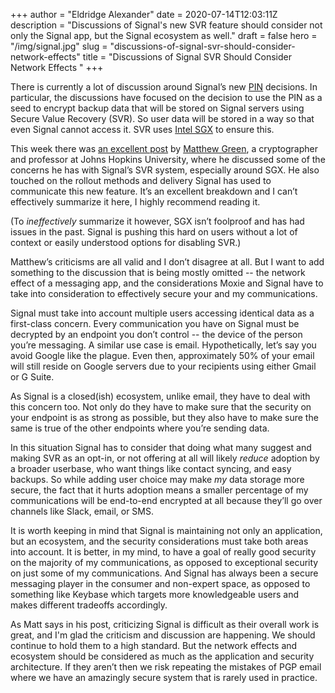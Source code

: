 +++
author = "Eldridge Alexander"
date = 2020-07-14T12:03:11Z
description = "Discussions of Signal's new SVR feature should consider not only the Signal app, but the Signal ecosystem as well."
draft = false
hero = "/img/signal.jpg"
slug = "discussions-of-signal-svr-should-consider-network-effects"
title = "Discussions of Signal SVR Should Consider Network Effects "
+++

There is currently a lot of discussion around Signal’s new [PIN](https://signal.org/blog/signal-pins/) decisions. In particular, the discussions have focused on the decision to use the PIN as a seed to encrypt backup data that will be stored on Signal servers using Secure Value Recovery (SVR). So user data will be stored in a way so that even Signal cannot access it. SVR uses [Intel SGX](https://en.wikipedia.org/wiki/Software_Guard_Extensions) to ensure this.

This week there was [an excellent post](https://blog.cryptographyengineering.com/2020/07/10/a-few-thoughts-about-signals-secure-value-recovery/) by [Matthew Green](https://twitter.com/matthew_d_green), a cryptographer and professor at Johns Hopkins University, where he discussed some of the concerns he has with Signal’s SVR system, especially around SGX. He also touched on the rollout methods and delivery Signal has used to communicate this new feature. It’s an excellent breakdown and I can’t effectively summarize it here, I highly recommend reading it.

(To *ineffectively* summarize it however, SGX isn’t foolproof and has had issues in the past. Signal is pushing this hard on users without a lot of context or easily understood options for disabling SVR.)

Matthew’s criticisms are all valid and I don’t disagree at all. But I want to add something to the discussion that is being mostly omitted -- the network effect of a messaging app, and the considerations Moxie and Signal have to take into consideration to effectively secure your and my communications.

Signal must take into account multiple users accessing identical data as a first-class concern. Every communication you have on Signal must be decrypted by an endpoint you don’t control -- the device of the person you’re messaging. A similar use case is email. Hypothetically, let’s say you avoid Google like the plague. Even then, approximately 50% of your email will still reside on Google servers due to your recipients using either Gmail or G Suite.

As Signal is a closed(ish) ecosystem, unlike email, they have to deal with this concern too. Not only do they have to make sure that the security on your endpoint is as strong as possible, but they also have to make sure the same is true of the other endpoints where you’re sending data.

In this situation Signal has to consider that doing what many suggest and making SVR as an opt-in, or not offering at all will likely *reduce* adoption by a broader userbase, who want things like contact syncing, and easy backups. So while adding user choice may make *my* data storage more secure, the fact that it hurts adoption means a smaller percentage of my communications will be end-to-end encrypted at all because they’ll go over channels like Slack, email, or SMS.

It is worth keeping in mind that Signal is maintaining not only an application, but an ecosystem, and the security considerations must take both areas into account. It is better, in my mind, to have a goal of really good security on the majority of my communications, as opposed to exceptional security on just some of my communications. And Signal has always been a secure messaging player in the consumer and non-expert space, as opposed to something like Keybase which targets more knowledgeable users and makes different tradeoffs accordingly.

As Matt says in his post, criticizing Signal is difficult as their overall work is great, and I'm glad the criticism and discussion are happening. We should continue to hold them to a high standard. But the network effects and ecosystem should be considered as much as the application and security architecture. If they aren’t then we risk repeating the mistakes of PGP email where we have an amazingly secure system that is rarely used in practice.